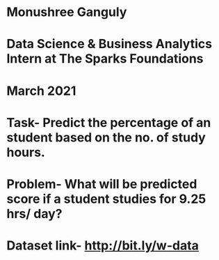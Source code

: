 # Monushree Ganguly
# Data Science & Business Analytics Intern at The Sparks Foundations
# March 2021

# Task- Predict the percentage of an student based on the no. of study hours. 
# Problem- What will be predicted score if a student studies for 9.25 hrs/ day? 
# Dataset link- http://bit.ly/w-data 
